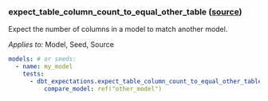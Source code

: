 ### expect_table_column_count_to_equal_other_table ([source](https://github.com/calogica/dbt-expectations/blob/main/README.md#expect_table_column_count_to_equal_other_table))

Expect the number of columns in a model to match another model.

*Applies to:* Model, Seed, Source

```yaml
models: # or seeds:
  - name: my_model
    tests:
      - dbt_expectations.expect_table_column_count_to_equal_other_table:
          compare_model: ref("other_model")
```
